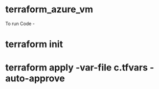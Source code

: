 # terraform_azure_vm


To run Code - 

  # terraform init
  # terraform apply -var-file c.tfvars -auto-approve
